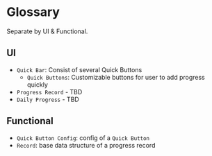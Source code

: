 # Glossary

Separate by UI & Functional.

## UI

- `Quick Bar`: Consist of several Quick Buttons
  - `Quick Buttons`: Customizable buttons for user to add progress quickly
- `Progress Record` - TBD
- `Daily Progress` - TBD

## Functional

- `Quick Button Config`: config of a `Quick Button`
- `Record`: base data structure of a progress record
